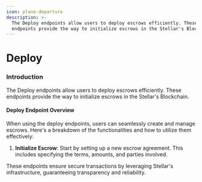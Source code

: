 ```yaml
---
icon: plane-departure
description: >-
  The Deploy endpoints allow users to deploy escrows efficiently. These
  endpoints provide the way to initialize escrows in the Stellar's Blockchain.
---
```


# Deploy

### Introduction

The Deploy endpoints allow users to deploy escrows efficiently. These endpoints provide the way to initialize escrows in the Stellar's Blockchain.

#### Deploy Endpoint Overview

When using the deploy endpoints, users can seamlessly create and manage escrows. Here's a breakdown of the functionalities and how to utilize them effectively:

1. **Initialize Escrow**: Start by setting up a new escrow agreement. This includes specifying the terms, amounts, and parties involved.

These endpoints ensure secure transactions by leveraging Stellar's infrastructure, guaranteeing transparency and reliability.
